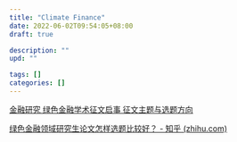 ```yaml
---
title: "Climate Finance"
date: 2022-06-02T09:54:05+08:00
draft: true

description: ""
upd: ""

tags: []
categories: []
---
```


<!--more-->

[金融研究 绿色金融学术征文启事 征文主题与选题方向](http://www.jryj.org.cn/CN/column/item79.shtml)

[绿色金融领域研究生论文怎样选题比较好？ - 知乎 (zhihu.com)](https://www.zhihu.com/question/56357449/answer/201552511?utm_source=wechat_session&utm_medium=social&s_r=0)